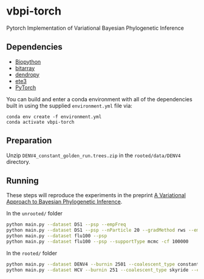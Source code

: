 # vbpi-torch
Pytorch Implementation of Variational Bayesian Phylogenetic Inference

## Dependencies

* [Biopython](http://biopython.org)
* [bitarray](https://pypi.org/project/bitarray/)
* [dendropy](https://dendropy.org)
* [ete3](http://etetoolkit.org)
* [PyTorch](https://pytorch.org/)

You can build and enter a conda environment with all of the dependencies built in using the supplied `environment.yml` file via:

```
conda env create -f environment.yml
conda activate vbpi-torch
```


## Preparation

Unzip `DENV4_constant_golden_run.trees.zip` in the `rooted/data/DENV4` directory.


## Running

These steps will reproduce the experiments in the preprint [A Variational Approach to Bayesian Phylogenetic Inference](http://arxiv.org/abs/2204.07747).

In the `unrooted/` folder

```bash
python main.py --dataset DS1 --psp --empFreq
python main.py --dataset DS1 --psp --nParticle 20 --gradMethod rws --empFreq
python main.py --dataset flu100 --psp
python main.py --dataset flu100 --psp --supportType mcmc -cf 100000
```

In the `rooted/` folder
```bash
python main.py --dataset DENV4 --burnin 2501 --coalescent_type constant --clock_type strict --init_clock_rate 1e-3 --sample_info --psp --empFreq
python main.py --dataset HCV --burnin 251 --coalescent_type skyride --clock_type fixed_rate --init_clock_rate 7.9e-4 --psp
```
